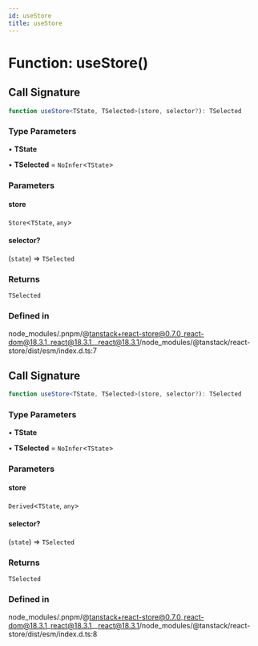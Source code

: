 ```yaml
---
id: useStore
title: useStore
---
```


# Function: useStore()

## Call Signature

```ts
function useStore<TState, TSelected>(store, selector?): TSelected
```

### Type Parameters

• **TState**

• **TSelected** = `NoInfer`\<`TState`\>

### Parameters

#### store

`Store`\<`TState`, `any`\>

#### selector?

(`state`) => `TSelected`

### Returns

`TSelected`

### Defined in

node\_modules/.pnpm/@tanstack+react-store@0.7.0\_react-dom@18.3.1\_react@18.3.1\_\_react@18.3.1/node\_modules/@tanstack/react-store/dist/esm/index.d.ts:7

## Call Signature

```ts
function useStore<TState, TSelected>(store, selector?): TSelected
```

### Type Parameters

• **TState**

• **TSelected** = `NoInfer`\<`TState`\>

### Parameters

#### store

`Derived`\<`TState`, `any`\>

#### selector?

(`state`) => `TSelected`

### Returns

`TSelected`

### Defined in

node\_modules/.pnpm/@tanstack+react-store@0.7.0\_react-dom@18.3.1\_react@18.3.1\_\_react@18.3.1/node\_modules/@tanstack/react-store/dist/esm/index.d.ts:8

